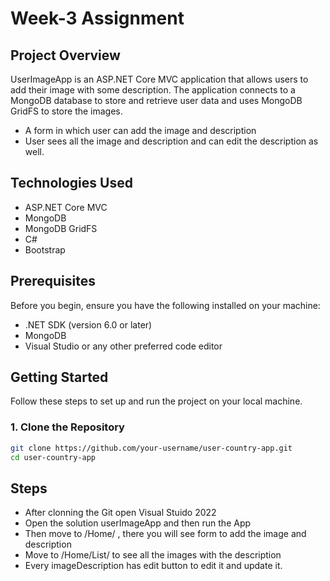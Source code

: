 # Week-3 Assignment

## Project Overview

UserImageApp is an ASP.NET Core MVC application that allows users to add their image with some description. The application connects to a MongoDB database to store and retrieve user data and uses MongoDB GridFS to store the images.

- A form in which user can add the image and description
- User sees all the image and description and can edit the description as well.

## Technologies Used

- ASP.NET Core MVC
- MongoDB
- MongoDB GridFS
- C#
- Bootstrap

## Prerequisites

Before you begin, ensure you have the following installed on your machine:

- .NET SDK (version 6.0 or later)
- MongoDB
- Visual Studio or any other preferred code editor

## Getting Started

Follow these steps to set up and run the project on your local machine.

### 1. Clone the Repository

```bash
git clone https://github.com/your-username/user-country-app.git
cd user-country-app
```

Steps
-
- After clonning the Git open Visual Stuido 2022
- Open the solution userImageApp and then run the App
- Then move to /Home/ , there you will see form to add the image and description
- Move to /Home/List/ to see all the images with the description
- Every imageDescription has edit button to edit it and update it.
